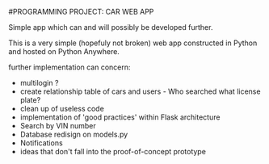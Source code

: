 #PROGRAMMING PROJECT: CAR WEB APP

Simple app which can and will possibly be developed further.

This is a very simple (hopefuly not broken) web app constructed in Python and hosted on Python Anywhere.

further implementation can concern:
* multilogin ?
* create relationship table of cars and users - Who searched what license plate?
* clean up of useless code
* implementation of 'good practices' within Flask architecture
* Search by VIN number
* Database redisign on models.py
* Notifications
* ideas that don't fall into the proof-of-concept prototype
